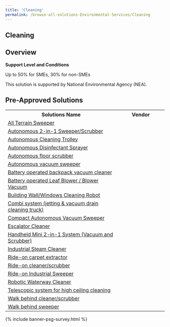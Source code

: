 ```yaml
---
title: 'Cleaning'
permalink: /browse-all-solutions-Environmental-Services/Cleaning
---
```


## Cleaning
## Overview

**Support Level and Conditions**

Up to 50% for SMEs, 30% for non-SMEs

This solution is supported by National Environmental Agency (NEA).

## Pre-Approved Solutions

<table>
<tr>
<th style='width: auto;'><b>Solutions Name</b></th>
<th style='width: 30%;'><b>Vendor</b></th>
</tr>
<tr>
<td><a href='/productivity-solutions-grant/solutionrepo/eqt-All-Trrn-Swpr-Envronmntl-Srvcs' target='_blank'>All Terrain Sweeper</a><br></td>
<td></td>
</tr>
<tr>
<td><a href='/productivity-solutions-grant/solutionrepo/eqt-Autonomous-2n1-SwprScrubbr-Envronmntl-Srvcs' target='_blank'>Autonomous 2-in-1 Sweeper/Scrubber</a><br></td>
<td></td>
</tr>
<tr>
<td><a href='/productivity-solutions-grant/solutionrepo/eqt-Autonomous-Clnng-Trolly-Envronmntl-Srvcs' target='_blank'>Autonomous Cleaning Trolley</a><br></td>
<td></td>
</tr>
<tr>
<td><a href='/productivity-solutions-grant/solutionrepo/eqt-Autonomous-Dsnfctnt-Spryr-Envronmntl-Srvcs' target='_blank'>Autonomous Disinfectant Sprayer</a><br></td>
<td></td>
</tr>
<tr>
<td><a href='/productivity-solutions-grant/solutionrepo/eqt-Autonomous-floor-scrubbr-Envronmntl-Srvcs' target='_blank'>Autonomous floor scrubber</a><br></td>
<td></td>
</tr>
<tr>
<td><a href='/productivity-solutions-grant/solutionrepo/eqt-Autonomous-vcuum-swpr-Envronmntl-Srvcs' target='_blank'>Autonomous vacuum sweeper</a><br></td>
<td></td>
</tr>
<tr>
<td><a href='/productivity-solutions-grant/solutionrepo/eqt-Bttry-oprtd-bckpck-vcuum-clnr-Envronmntl-Srvcs' target='_blank'>Battery operated backpack vacuum cleaner</a><br></td>
<td></td>
</tr>
<tr>
<td><a href='/productivity-solutions-grant/solutionrepo/eqt-Bttry-oprtd-Lf-Blowr-Blowr-Vcuum-Envronmntl-Srvcs' target='_blank'>Battery operated Leaf Blower / Blower Vacuum</a><br></td>
<td></td>
</tr>
<tr>
<td><a href='/productivity-solutions-grant/solutionrepo/eqt-Buldng-WllWndows-Clnng-Robot-Envronmntl-Srvcs' target='_blank'>Building Wall/Windows Cleaning Robot</a><br></td>
<td></td>
</tr>
<tr>
<td><a href='/productivity-solutions-grant/solutionrepo/eqt-Comb-systm-jttng-&-vcuum-drn-clnng-truck-Envronmntl-Srvcs' target='_blank'>Combi system (jetting & vacuum drain cleaning truck)</a><br></td>
<td></td>
</tr>
<tr>
<td><a href='/productivity-solutions-grant/solutionrepo/eqt-Compct-Autonomous-Vcuum-Swpr-Envronmntl-Srvcs' target='_blank'>Compact Autonomous Vacuum Sweeper</a><br></td>
<td></td>
</tr>
<tr>
<td><a href='/productivity-solutions-grant/solutionrepo/eqt-Escltor-Clnr-Envronmntl-Srvcs' target='_blank'>Escalator Cleaner</a><br></td>
<td></td>
</tr>
<tr>
<td><a href='/productivity-solutions-grant/solutionrepo/eqt-Hndhld-Mn-2n1-sys-Vcuum-nd-Scrubbr-Envronmntl-Srvcs' target='_blank'>Handheld Mini 2-in-1 System (Vacuum and Scrubber)</a><br></td>
<td></td>
</tr>
<tr>
<td><a href='/productivity-solutions-grant/solutionrepo/eqt-Industrl-Stm-Clnr-Envronmntl-Srvcs' target='_blank'>Industrial Steam Cleaner</a><br></td>
<td></td>
</tr>
<tr>
<td><a href='/productivity-solutions-grant/solutionrepo/eqt-Rdon-crpt-xtrctor-Envronmntl-Srvcs' target='_blank'>Ride-on carpet extractor</a><br></td>
<td></td>
</tr>
<tr>
<td><a href='/productivity-solutions-grant/solutionrepo/eqt-Rdon-clnrscrubbr-Envronmntl-Srvcs' target='_blank'>Ride-on cleaner/scrubber</a><br></td>
<td></td>
</tr>
<tr>
<td><a href='/productivity-solutions-grant/solutionrepo/eqt-Rdon-Industrl-Swpr-Envronmntl-Srvcs' target='_blank'>Ride-on Industrial Sweeper</a><br></td>
<td></td>
</tr>
<tr>
<td><a href='/productivity-solutions-grant/solutionrepo/eqt-Robotc-Wtrwy-Clnr-Envronmntl-Srvcs' target='_blank'>Robotic Waterway Cleaner</a><br></td>
<td></td>
</tr>
<tr>
<td><a href='/productivity-solutions-grant/solutionrepo/eqt-Tlscopc-systm-for-hgh-clng-clnng-Envronmntl-Srvcs' target='_blank'>Telescopic system for high ceiling cleaning</a><br></td>
<td></td>
</tr>
<tr>
<td><a href='/productivity-solutions-grant/solutionrepo/eqt-Wlk-bhnd-clnrscrubbr-Envronmntl-Srvcs' target='_blank'>Walk behind cleaner/scrubber</a><br></td>
<td></td>
</tr>
<tr>
<td><a href='/productivity-solutions-grant/solutionrepo/eqt-Wlk-bhnd-swpr-Envronmntl-Srvcs' target='_blank'>Walk behind sweeper</a><br></td>
<td></td>
</tr>
</table>

{% include banner-psg-survey.html %}
